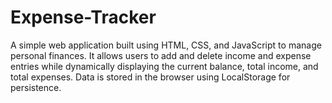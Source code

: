 # Expense-Tracker
A simple  web application built using HTML, CSS, and JavaScript to manage personal finances. 
It allows users to add and delete income and expense entries while dynamically displaying the current balance, total income, and total expenses.
Data is stored in the browser using LocalStorage for persistence.
